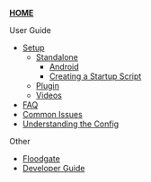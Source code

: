 [**HOME**](Home)

User Guide
- [Setup](Setup)
  - [Standalone](Setup-Standalone)
  	- [Android](Setup-Android)
  	- [Creating a Startup Script](Creating-a-Startup-Script)
  - [Plugin](Setup-Plugin)
  - [Videos](Setup-Videos)
- [FAQ](FAQ)
- [Common Issues](Common-Issues)
- [Understanding the Config](Understanding-the-Config)

Other
- [Floodgate](Floodgate)
- [Developer Guide](Developer-Guide)
